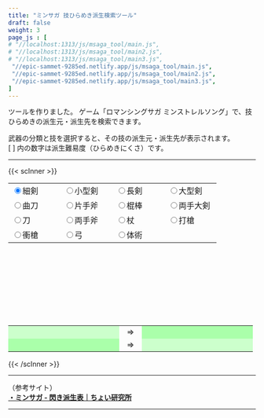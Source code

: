 ```yaml
---
title: "ミンサガ 技ひらめき派生検索ツール"
draft: false
weight: 3
page_js : [
# "//localhost:1313/js/msaga_tool/main.js",
# "//localhost:1313/js/msaga_tool/main2.js",
# "//localhost:1313/js/msaga_tool/main3.js",
 "//epic-sammet-9285ed.netlify.app/js/msaga_tool/main.js",
 "//epic-sammet-9285ed.netlify.app/js/msaga_tool/main2.js",
 "//epic-sammet-9285ed.netlify.app/js/msaga_tool/main3.js",
]
---
```


ツールを作りました。
ゲーム「ロマンシングサガ ミンストレルソング」で、技ひらめきの派生元・派生先を検索できます。

<!--more-->

武器の分類と技を選択すると、その技の派生元・派生先が表示されます。  
[ ] 内の数字は派生難易度（ひらめきにくさ）です。

***

{{< scInner >}}

<form ID="skillRadioButtons">
<table border=0>
	<tr>
		<td width="90">
			<input type="radio" name="skill" value="細剣" onclick="skillButtonPress('細剣')" checked />細剣
		</td>
		<td width="90">
			<input type="radio" name="skill" value="小型剣" onclick="skillButtonPress('小型剣')" />小型剣
		</td>
		<td width="90">
			<input type="radio" name="skill" value="長剣" onclick="skillButtonPress('長剣')" />長剣
		</td>
		<td width="90">
			<input type="radio" name="skill" value="大型剣" onclick="skillButtonPress('大型剣')" />大型剣
		</td>
	</tr>
	<tr>
		<td>
			<input type="radio" name="skill" value="曲刀" onclick="skillButtonPress('曲刀')" />曲刀<br>
		</td>
		<td>
			<input type="radio" name="skill" value="片手斧" onclick="skillButtonPress('片手斧')" />片手斧
		</td>
		<td>
			<input type="radio" name="skill" value="棍棒" onclick="skillButtonPress('棍棒')" />棍棒
		</td>
		<td>
			<input type="radio" name="skill" value="両手大剣" onclick="skillButtonPress('両手大剣')" />両手大剣
		</td>
	</tr>
	<tr>
		<td>
			<input type="radio" name="skill" value="刀" onclick="skillButtonPress('刀')" />刀
		</td>
		<td>
			<input type="radio" name="skill" value="両手斧" onclick="skillButtonPress('両手斧')" />両手斧<br>
		</td>
		<td>
			<input type="radio" name="skill" value="杖" onclick="skillButtonPress('杖')" />杖
		</td>
		<td>
			<input type="radio" name="skill" value="打槍" onclick="skillButtonPress('打槍')" />打槍
		</td>
	</tr>
	<tr>
		<td>
			<input type="radio" name="skill" value="衝槍" onclick="skillButtonPress('衝槍')" />衝槍
		</td>
		<td>
			<input type="radio" name="skill" value="弓" onclick="skillButtonPress('弓')" />弓
		</td>
		<td>
			<input type="radio" name="skill" value="体術" onclick="skillButtonPress('体術')" />体術<br>
		</td>
		<td>
		</td>
	</tr>
</table>
</form>

<div>
<form ID="wazaButtons">
		<input type="hidden" ID="waza0"  value="" onclick="wazaButtonPress(0)" />
		<input type="hidden" ID="waza1"  value="" onclick="wazaButtonPress(1)" />
		<input type="hidden" ID="waza2"  value="" onclick="wazaButtonPress(2)" /><br>
		<input type="hidden" ID="waza3"  value="" onclick="wazaButtonPress(3)" />
		<input type="hidden" ID="waza4"  value="" onclick="wazaButtonPress(4)" />
		<input type="hidden" ID="waza5"  value="" onclick="wazaButtonPress(5)" /><br>
		<input type="hidden" ID="waza6"  value="" onclick="wazaButtonPress(6)" />
		<input type="hidden" ID="waza7"  value="" onclick="wazaButtonPress(7)" />
		<input type="hidden" ID="waza8"  value="" onclick="wazaButtonPress(8)" /><br>
		<input type="hidden" ID="waza9"  value="" onclick="wazaButtonPress(9)" />
		<input type="hidden" ID="waza10" value="" onclick="wazaButtonPress(10)" />
		<input type="hidden" ID="waza11" value="" onclick="wazaButtonPress(11)" /><br>
		<input type="hidden" ID="waza12" value="" onclick="wazaButtonPress(12)" />
		<input type="hidden" ID="waza13" value="" onclick="wazaButtonPress(13)" />
		<input type="hidden" ID="waza14" value="" onclick="wazaButtonPress(14)" /><br>
		<input type="hidden" ID="waza15" value="" onclick="wazaButtonPress(15)" />
		<input type="hidden" ID="waza16" value="" onclick="wazaButtonPress(16)" />
		<input type="hidden" ID="waza17" value="" onclick="wazaButtonPress(17)" /><br>
		<input type="hidden" ID="waza18" value="" onclick="wazaButtonPress(18)" />
		<input type="hidden" ID="waza19" value="" onclick="wazaButtonPress(19)" />
		<input type="hidden" ID="waza20" value="" onclick="wazaButtonPress(20)" /><br>
		<input type="hidden" ID="waza21" value="" onclick="wazaButtonPress(21)" />
		<input type="hidden" ID="waza22" value="" onclick="wazaButtonPress(22)" />
		<input type="hidden" ID="waza23" value="" onclick="wazaButtonPress(23)" /><br>
</form>
</div>

<table border=0>
	<tr>
		<td width="210" bgcolor="#CCFFCC">
			<div ID="result1"></div>
		</td>
		<td width="30">
			<center>⇒</center>
		</td>
		<td width="210" bgcolor="#AAFFAA">
			<div ID="result2"></div>
		</td>
	</tr>
	<tr>
		<td bgcolor="#AAFFAA">
			<div ID="result3"></div>
		</td>
		<td>
			<center>⇒</center>
		</td>
		<td bgcolor="#CCFFCC">
			<div ID="result4"></div>
		</td>
	</tr>
</table>

{{< /scInner >}}  

***

（参考サイト）  
[**・ミンサガ - 閃き派生表｜ちょい研究所**](http://tyoikenkyu.web.fc2.com/rsaga_m/data/hirameki.html)  

***

